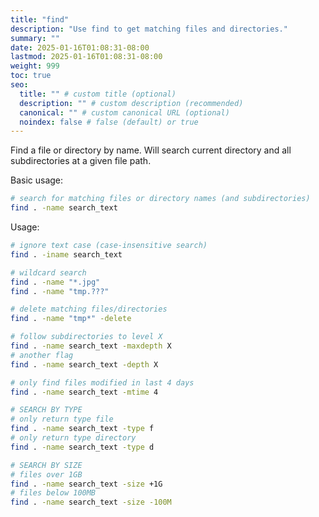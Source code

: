 ```yaml
---
title: "find"
description: "Use find to get matching files and directories."
summary: ""
date: 2025-01-16T01:08:31-08:00
lastmod: 2025-01-16T01:08:31-08:00
weight: 999
toc: true
seo:
  title: "" # custom title (optional)
  description: "" # custom description (recommended)
  canonical: "" # custom canonical URL (optional)
  noindex: false # false (default) or true
---
```


Find a file or directory by name. Will search current directory and all subdirectories at a given file path.

Basic usage:

```bash
# search for matching files or directory names (and subdirectories)
find . -name search_text
```

Usage:

```bash
# ignore text case (case-insensitive search)
find . -iname search_text

# wildcard search
find . -name "*.jpg"
find . -name "tmp.???"

# delete matching files/directories
find . -name "tmp*" -delete

# follow subdirectories to level X
find . -name search_text -maxdepth X
# another flag
find . -name search_text -depth X

# only find files modified in last 4 days
find . -name search_text -mtime 4

# SEARCH BY TYPE
# only return type file
find . -name search_text -type f
# only return type directory
find . -name search_text -type d

# SEARCH BY SIZE
# files over 1GB
find . -name search_text -size +1G
# files below 100MB
find . -name search_text -size -100M
```
